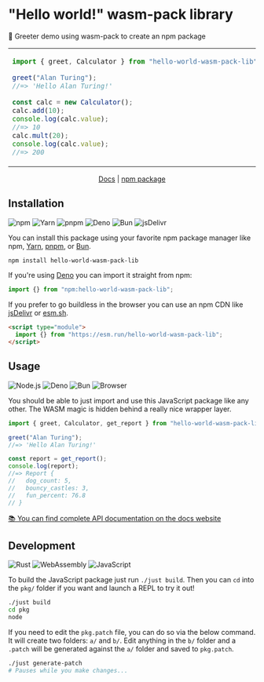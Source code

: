 # "Hello world!" wasm-pack library

🦀 Greeter demo using wasm-pack to create an npm package

<table align=center><td>

```js
import { greet, Calculator } from "hello-world-wasm-pack-lib";

greet("Alan Turing");
//=> 'Hello Alan Turing!'

const calc = new Calculator();
calc.add(10);
console.log(calc.value);
//=> 10
calc.mult(20);
console.log(calc.value);
//=> 200
```

</table>

<p align=center>
  <a href="https://tsdocs.dev/docs/hello-world-wasm-pack-lib">Docs</a>
  | <a href="https://www.npmjs.com/package/hello-world-wasm-pack-lib">npm package</a>
</p>

## Installation

![npm](https://img.shields.io/static/v1?style=for-the-badge&message=npm&color=CB3837&logo=npm&logoColor=FFFFFF&label=)
![Yarn](https://img.shields.io/static/v1?style=for-the-badge&message=Yarn&color=2C8EBB&logo=Yarn&logoColor=FFFFFF&label=)
![pnpm](https://img.shields.io/static/v1?style=for-the-badge&message=pnpm&color=222222&logo=pnpm&logoColor=F69220&label=)
![Deno](https://img.shields.io/static/v1?style=for-the-badge&message=Deno&color=000000&logo=Deno&logoColor=FFFFFF&label=)
![Bun](https://img.shields.io/static/v1?style=for-the-badge&message=Bun&color=000000&logo=Bun&logoColor=FFFFFF&label=)
![jsDelivr](https://img.shields.io/static/v1?style=for-the-badge&message=jsDelivr&color=E84D3D&logo=jsDelivr&logoColor=FFFFFF&label=)

You can install this package using your favorite npm package manager like npm,
[Yarn], [pnpm], or [Bun].

```sh
npm install hello-world-wasm-pack-lib
```

If you're using [Deno] you can import it straight from npm:

```js
import {} from "npm:hello-world-wasm-pack-lib";
```

If you prefer to go buildless in the browser you can use an npm CDN like
[jsDelivr] or [esm.sh].

```html
<script type="module">
  import {} from "https://esm.run/hello-world-wasm-pack-lib";
</script>
```

## Usage

![Node.js](https://img.shields.io/static/v1?style=for-the-badge&message=Node.js&color=339933&logo=Node.js&logoColor=FFFFFF&label=)
![Deno](https://img.shields.io/static/v1?style=for-the-badge&message=Deno&color=000000&logo=Deno&logoColor=FFFFFF&label=)
![Bun](https://img.shields.io/static/v1?style=for-the-badge&message=Bun&color=000000&logo=Bun&logoColor=FFFFFF&label=)
![Browser](https://img.shields.io/static/v1?style=for-the-badge&message=Browser&color=4285F4&logo=Google+Chrome&logoColor=FFFFFF&label=)

You should be able to just import and use this JavaScript package like any
other. The WASM magic is hidden behind a really nice wrapper layer.

```js
import { greet, Calculator, get_report } from "hello-world-wasm-pack-lib";

greet("Alan Turing");
//=> 'Hello Alan Turing!'

const report = get_report();
console.log(report);
//=> Report {
//   dog_count: 5,
//   bouncy_castles: 3,
//   fun_percent: 76.8
// }
```

[📚 You can find complete API documentation on the docs website](https://tsdocs.dev/docs/hello-world-wasm-pack-lib)

## Development

![Rust](https://img.shields.io/static/v1?style=for-the-badge&message=Rust&color=000000&logo=Rust&logoColor=FFFFFF&label=)
![WebAssembly](https://img.shields.io/static/v1?style=for-the-badge&message=WebAssembly&color=654FF0&logo=WebAssembly&logoColor=FFFFFF&label=)
![JavaScript](https://img.shields.io/static/v1?style=for-the-badge&message=JavaScript&color=222222&logo=JavaScript&logoColor=F7DF1E&label=)

To build the JavaScript package just run `./just build`. Then you can `cd` into
the `pkg/` folder if you want and launch a REPL to try it out!

```sh
./just build
cd pkg
node
```

If you need to edit the `pkg.patch` file, you can do so via the below command.
It will create two folders: `a/` and `b/`. Edit anything in the `b/` folder and
a `.patch` will be generated against the `a/` folder and saved to `pkg.patch`.

```sh
./just generate-patch
# Pauses while you make changes...
```

<!-- prettier-ignore-start -->
[Yarn]: https://yarnpkg.com/
[pnpm]: https://pnpm.io/
[Bun]: https://bun.sh/
[Deno]: https://deno.com/
[jsDelivr]: https://www.jsdelivr.com/
[esm.sh]: https://esm.sh/
[0BSD licensed]: https://github.com/jcbhmr/hello-world-rust-wasm-component-lib.js/blob/main/LICENSE
<!-- prettier-ignore-end -->
